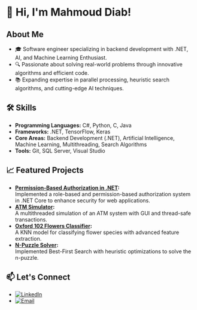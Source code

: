 # 👋 Hi, I'm Mahmoud Diab!  

## About Me  
- 🎓 Software engineer specializing in backend development with .NET, AI, and Machine Learning Enthusiast.  
- 🔍 Passionate about solving real-world problems through innovative algorithms and efficient code.  
- 📚 Expanding expertise in parallel processing, heuristic search algorithms, and cutting-edge AI techniques.  

## 🛠️ Skills  
- **Programming Languages:** C#, Python, C, Java  
- **Frameworks:** .NET, TensorFlow, Keras  
- **Core Areas:** Backend Development (.NET), Artificial Intelligence, Machine Learning, Multithreading, Search Algorithms  
- **Tools:** Git, SQL Server, Visual Studio  

## 📈 Featured Projects  
- **[Permission-Based Authorization in .NET](#):**  
  Implemented a role-based and permission-based authorization system in .NET Core to enhance security for web applications.  
- **[ATM Simulator](#):**  
  A multithreaded simulation of an ATM system with GUI and thread-safe transactions.  
- **[Oxford 102 Flowers Classifier](#):**  
  A KNN model for classifying flower species with advanced feature extraction.  
- **[N-Puzzle Solver](#):**  
  Implemented Best-First Search with heuristic optimizations to solve the n-puzzle.  

## 📫 Let's Connect  
- [![LinkedIn](https://img.shields.io/badge/LinkedIn-Mahmoud%20Diab-blue)](https://www.linkedin.com/in/mahmoud-diab-tech/)  
- [![Email](https://img.shields.io/badge/Email-mahmouddiab152%40gmail.com-red)](mailto:mahmouddiab152@gmail.com)  
